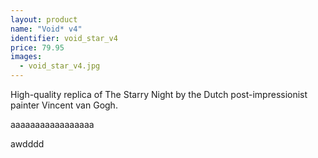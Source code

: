 ```yaml
---
layout: product
name: "Void* v4"
identifier: void_star_v4
price: 79.95
images:
  - void_star_v4.jpg
---
```

High-quality replica of The Starry Night by the Dutch post-impressionist painter Vincent van Gogh.

aaaaaaaaaaaaaaaaa

awdddd
